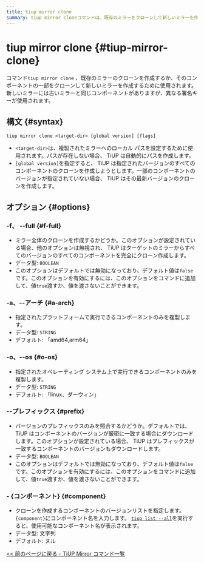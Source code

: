 ```yaml
---
title: tiup mirror clone
summary: tiup mirror cloneコマンドは、既存のミラーをクローンして新しいミラーを作成するために使用されます。<target-dir>は複製されたミラーへのローカルパスを設定し、[global version]を指定すると、指定されたバージョンのすべてのコンポーネントのクローンを作成します。さらに、オプションを使用してミラー全体のクローンを作成したり、特定のプラットフォームやオペレーティングシステム上で実行できるコンポーネントのみを複製したりすることができます。
---
```


# tiup mirror clone {#tiup-mirror-clone}

コマンド`tiup mirror clone` 、既存のミラーのクローンを作成するか、そのコンポーネントの一部をクローンして新しいミラーを作成するために使用されます。新しいミラーには古いミラーと同じコンポーネントがありますが、異なる署名キーが使用されます。

## 構文 {#syntax}

```shell
tiup mirror clone <target-dir> [global version] [flags]
```

-   `<target-dir>`は、複製されたミラーへのローカル パスを設定するために使用されます。パスが存在しない場合、 TiUP は自動的にパスを作成します。
-   `[global version]`を指定すると、 TiUP は指定されたバージョンのすべてのコンポーネントのクローンを作成しようとします。一部のコンポーネントのバージョンが指定されていない場合、 TiUP はその最新バージョンのクローンを作成します。

## オプション {#options}

### -f、 --full {#f-full}

-   ミラー全体のクローンを作成するかどうか。このオプションが設定されている場合、他のオプションは無視され、 TiUP はターゲットのミラーからすべてのバージョンのすべてのコンポーネントを完全にクローン作成します。
-   データ型: `BOOLEAN`
-   このオプションはデフォルトでは無効になっており、デフォルト値は`false`です。このオプションを有効にするには、このオプションをコマンドに追加して、値`true`渡すか、値を渡さないことができます。

### -a、--アーチ {#a-arch}

-   指定されたプラットフォームで実行できるコンポーネントのみを複製します。
-   データ型: `STRING`
-   デフォルト: 「amd64,arm64」

### -o、--os {#o-os}

-   指定されたオペレーティング システム上で実行できるコンポーネントのみを複製します。
-   データ型: `STRING`
-   デフォルト: 「linux、ダーウィン」

### --プレフィックス {#prefix}

-   バージョンのプレフィックスのみを照合するかどうか。デフォルトでは、 TiUP はコンポーネントのバージョンが厳密に一致する場合にダウンロードします。このオプションが設定されている場合、 TiUP はプレフィックスが一致するコンポーネントのバージョンもダウンロードします。
-   データ型: `BOOLEAN`
-   このオプションはデフォルトでは無効になっており、デフォルト値は`false`です。このオプションを有効にするには、このオプションをコマンドに追加して、値`true`渡すか、値を渡さないことができます。

### - {コンポーネント} {#component}

-   クローンを作成するコンポーネントのバージョンリストを指定します。 `{component}`にコンポーネント名を入力します。 [`tiup list --all`](/tiup/tiup-command-list.md)を実行すると、使用可能なコンポーネント名が表示されます。
-   データ型: 文字列
-   デフォルト: ヌル

[&lt;&lt; 前のページに戻る - TiUP Mirror コマンド一覧](/tiup/tiup-command-mirror.md#command-list)
